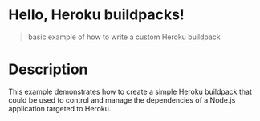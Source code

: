 # Hello, Heroku buildpacks!
> basic example of how to write a custom Heroku buildpack

# Description
This example demonstrates how to create a simple Heroku buildpack that could be used to control and manage the dependencies of a Node.js application targeted to Heroku.
